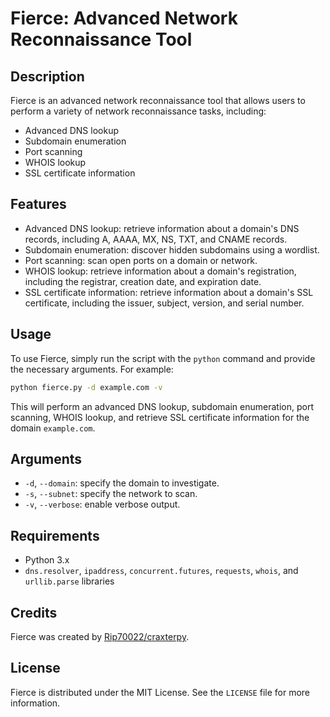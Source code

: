 **Fierce: Advanced Network Reconnaissance Tool**
=============================================

**Description**
---------------

Fierce is an advanced network reconnaissance tool that allows users to perform a variety of network reconnaissance tasks, including:

* Advanced DNS lookup
* Subdomain enumeration
* Port scanning
* WHOIS lookup
* SSL certificate information

**Features**
------------

* Advanced DNS lookup: retrieve information about a domain's DNS records, including A, AAAA, MX, NS, TXT, and CNAME records.
* Subdomain enumeration: discover hidden subdomains using a wordlist.
* Port scanning: scan open ports on a domain or network.
* WHOIS lookup: retrieve information about a domain's registration, including the registrar, creation date, and expiration date.
* SSL certificate information: retrieve information about a domain's SSL certificate, including the issuer, subject, version, and serial number.

**Usage**
-----

To use Fierce, simply run the script with the `python` command and provide the necessary arguments. For example:

```bash
python fierce.py -d example.com -v
```

This will perform an advanced DNS lookup, subdomain enumeration, port scanning, WHOIS lookup, and retrieve SSL certificate information for the domain `example.com`.

**Arguments**
-------------

* `-d`, `--domain`: specify the domain to investigate.
* `-s`, `--subnet`: specify the network to scan.
* `-v`, `--verbose`: enable verbose output.

**Requirements**
-------------

* Python 3.x
* `dns.resolver`, `ipaddress`, `concurrent.futures`, `requests`, `whois`, and `urllib.parse` libraries

**Credits**
------------

Fierce was created by [Rip70022/craxterpy](https://github.com/Rip70022).

**License**
------------

Fierce is distributed under the MIT License. See the `LICENSE` file for more information.

